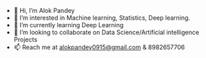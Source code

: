 - 👋 Hi, I’m Alok Pandey
- 👀 I’m interested in Machine learning, Statistics, Deep learning.
- 🌱 I’m currently learning Deep Learning
- 💞️ I’m looking to collaborate on Data Science/Artificial intelligence Projects
- 📫 Reach me at alokpandey0915@gmail.com & 8982657706

<!---
Alok0915/Alok0915 is a ✨ special ✨ repository because its `README.md` (this file) appears on your GitHub profile.
You can click the Preview link to take a look at your changes.
--->
